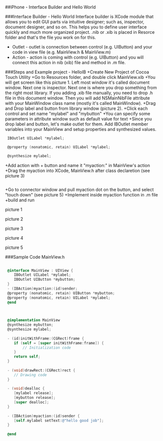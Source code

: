 
##iPhone - Interface Builder and Hello World

###Interface Builder - Hello World 
Interface builder is XCode module that allows you to edit GUI parts via intuitive designer; such as, inspector, document designer, and so on. This helps you to define user interface quickly and much more organized project.
.nib or .xib is placed in Resorce folder and that's the file you work on for this.

- Outlet - outlet is connection between control (e.g. UIButton) and your code in view file (e.g. MainView.h & MainView.m)
- Action - action is coming with control (e.g. UIButton) and you will connect this action in nib (xib) file and method in .m file.

###Steps and Example project - HelloIB
+Create New Project of Cocoa Touch Utility
+Go to Resources folder, and double click MainView.xib
+You will get screen like this picture 1. Left most window it's called document window. Next one is inspector. Next one is where you drop something from the right most library. If you adding .xib file manually, you need to drop .h file in this document window. Then you will add NSMainNibFile attribute with your MainWindow class name (mostly it's called MainWindow).
+Drag and Drop label and button from library window (picture 2).
+Click each control and set name "mylabel" and "mybutton"
+You can specify some parameters in attribute window such as default value for text
+Since you drop label and button, let's make outlet for them. Add IBOutlet member variables into your MainView and setup properties and synthesized values. 
```objective-c
 IBOutlet UILabel *mylabel;
 ```
```objective-c
 @property (nonatomic, retain) UILabel *mylabel;
 ```
```objective-c
 @synthesize mylabel;
 ```
+Add action with + button and name it "myaction:" in MainView's action 
+Drag the myaction into XCode, MainView.h after class declaretion (see picture 3)
```objective-c
 ```
+Go to connector window and pull myaction dot on the button, and select "touch down" (see picture 5)
+Implement inside myaction function in .m file
+build and run


picture 1


picture 2


picture 3


picture 4


picture 5


###Sample Code
MainView.h
```objective-c
 
 @interface MainView : UIView {
 	IBOutlet UILabel *mylabel;
 	IBOutlet UIButton *mybutton;
 }
 - (IBAction)myaction:(id)sender;
 @property (nonatomic, retain) UIButton *mybutton;
 @property (nonatomic, retain) UILabel *mylabel;
 @end
 
 ```
```objective-c
 
 @implementation MainView
 @synthesize mybutton;
 @synthesize mylabel;
 
 - (id)initWithFrame:(CGRect)frame {
 	if (self = [super initWithFrame:frame]) {
 		// Initialization code
 	}
 	return self;
 }
 
 - (void)drawRect:(CGRect)rect {
 	// Drawing code
 }
 
 - (void)dealloc {
 	[mylabel release];
 	[mybutton release];
 	[super dealloc];
 }
 
 - (IBAction)myaction:(id)sender {
 	[self.mylabel setText:@"hello good job"];
 }
 
 @end
 
 ```




